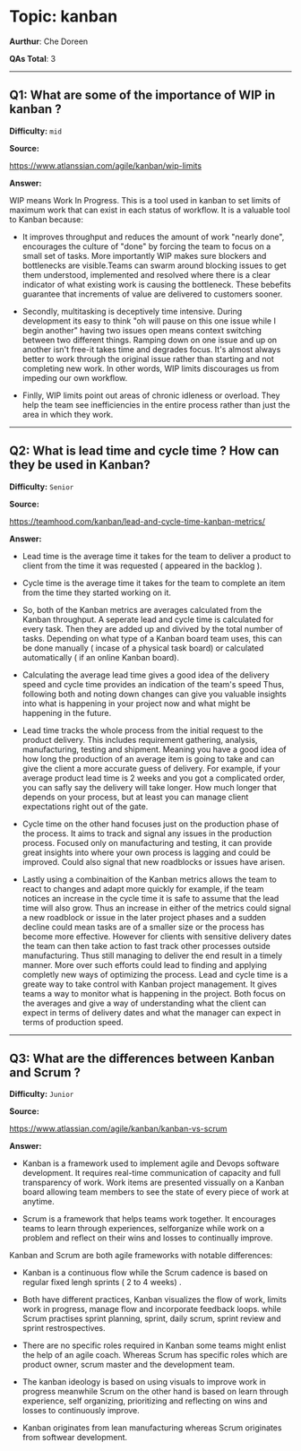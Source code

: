 # Topic: kanban

**Aurthur**: Che Doreen

**QAs Total**: 3

---

## Q1: What are some of the importance of WIP in kanban ?

**Difficulty:** `mid`

**Source:**

https://www.atlanssian.com/agile/kanban/wip-limits 

**Answer:**

WIP means Work In Progress. This is a tool used in kanban to set limits of maximum work that can exist in each status of workflow. It is a valuable tool to Kanban because:

*  It improves throughput and reduces the amount of work "nearly done", encourages the culture of "done" by forcing the team to focus on a small set of tasks. More importantly WIP makes sure blockers and bottlenecks are visible.Teams can swarm around blocking issues to get them understood, implemented and resolved where there is a clear indicator of what existing work is causing the bottleneck. These bebefits guarantee that increments of value are delivered to customers sooner.

* Secondly, multitasking is deceptively time intensive. During development its easy to think "oh will pause on this one issue while I begin another" having two issues open means context switching between two different things. Ramping down on one issue and up on another isn't free-it takes time and degrades focus. It's almost always better to work through the original issue rather than starting and not completing new work. In other words, WIP limits discourages us from impeding our own workflow.

* Finlly, WIP limits point out areas of chronic idleness or overload. They help the team see inefficiencies in the entire process rather than just the area in which they work.

---

## Q2: What is lead time and cycle time ? How can they be used in Kanban?

**Difficulty:** `Senior`

**Source:**

https://teamhood.com/kanban/lead-and-cycle-time-kanban-metrics/

**Answer:**

* Lead time is the average time it takes for the team to deliver a product to client from the time it was requested ( appeared in the backlog ).

* Cycle time is the average time it takes for the team to complete an item from the time they started working on it.

* So, both of the Kanban metrics are averages calculated from the Kanban throughput. A seperate lead and cycle time is calculated for every task. Then they are added up and divived by the total number of tasks. Depending on what type of a Kanban board team uses, this can be done manually ( incase of a physical task board) or calculated automatically ( if an online Kanban board).

* Calculating the average lead time gives a good idea of the delivery speed and cycle time provides an indication of the team's speed Thus, following both and noting down changes can give you valuable insights into what is happening in your project now and what might be happening in the future.

* Lead time tracks the whole process from the initial request to the product delivery. This includes requirement gathering, analysis, manufacturing, testing and shipment. Meaning you have a good idea of how long the production of an average item is going to take and can give the client a more accurate guess of delivery. For example, if your average product lead time is 2 weeks and you got a complicated order, you can safly say the delivery will take longer. How much longer that depends on your process, but at least you can manage client expectations right out of the gate. 

* Cycle time on the other hand focuses just on the production phase of the process. It aims to track and signal any issues in the production process. Focused only on manufacturing and testing, it can provide great insights into where your own process is lagging and could be improved. Could also signal that new roadblocks or issues have arisen.

* Lastly using a combinaition of the Kanban metrics allows the team to react to changes and adapt more quickly for example, if the team notices an increase in the cycle time it is safe to assume that the lead time will also grow. Thus an increase in either of the metrics could signal a new roadblock or issue in the later project phases and a sudden decline could mean tasks are of a smaller size or the process has become more effective. However for clients with sensitive delivery dates the team can then take action to fast track other processes outside manufacturing. Thus still managing to deliver the end result in a timely manner. More over such efforts could lead to finding and applying completly new ways of optimizing the process. Lead and cycle time is a greate way to take control with Kanban project management. It gives teams a way to monitor what is happening in the project. Both focus on the averages and give a way of understanding what the client can expect in terms of delivery dates and what the manager can expect in terms of production speed.

---

## Q3: What are the differences between Kanban and Scrum ?

**Difficulty:** `Junior`

**Source:**

https://www.atlassian.com/agile/kanban/kanban-vs-scrum

**Answer:**

* Kanban is a framework used to implement agile and Devops software development. It requires real-time communication of capacity and full transparency of work. Work items are presented vissually on a Kanban board allowing team members to see the state of every piece of work at anytime.

* Scrum is a framework that helps teams work together. It encourages teams to learn through experiences, selforganize while work on a problem and reflect on their wins and losses to continually improve.

Kanban and Scrum are both agile frameworks with notable differences:

* Kanban is a continuous flow while the Scrum cadence is based on regular fixed lengh sprints ( 2 to 4 weeks) .

* Both have different practices, Kanban visualizes the flow of work, limits work in progress, manage flow and incorporate feedback loops. while Scrum practises sprint planning, sprint, daily scrum, sprint review and sprint restrospectives.

* There are no specific roles required in Kanban some teams might enlist the help of an agile coach. Whereas Scrum has specific roles which are product owner, scrum master and the development team.

* The kanban ideology is based on using visuals to improve work in progress meanwhile Scrum on the other hand is based on learn through experience, self organizing, prioritizing and reflecting on wins and losses to continuously improve.

* Kanban originates from lean manufacturing whereas Scrum originates from softwear development.
